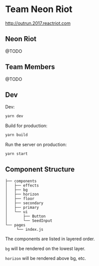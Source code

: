 # Team Neon Riot

http://outrun.2017.reactriot.com

## Neon Riot

@TODO

## Team Members

@TODO

## Dev

Dev:

```sh
yarn dev
```

Build for production:

```sh
yarn build
```

Run the server on production:

```sh
yarn start
```

## Component Structure

```
├── components
│   ├── effects
│   ├── bg
│   ├── horizon
│   ├── floor
│   ├── secondary
│   ├── primary
│   └── ui
│       ├── Button
│       └── SeedInput
└── pages
     └── index.js
```

The components are listed in layered order.

`bg` will be rendered on the lowest layer.

`horizon` will be rendered above bg, etc.

